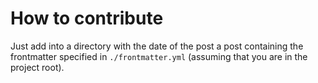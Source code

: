 # How to contribute
Just add into a directory with the date of the post a post
containing the frontmatter specified in `./frontmatter.yml`
(assuming that you are in the project root).
